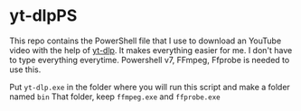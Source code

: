 # yt-dlpPS

This repo contains the PowerShell file that I use to download an YouTube video with the help of [yt-dlp](https://github.com/yt-dlp/yt-dlp). It makes everything easier for me. I don't have to type everything everytime.
Powershell v7, FFmpeg, Ffprobe is needed to use this.


Put `yt-dlp.exe` in the folder where you will run this script and make a folder named
`bin`
That folder, keep `ffmpeg.exe` and `ffprobe.exe`

